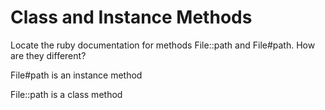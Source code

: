 Class and Instance Methods
==========================

Locate the ruby documentation for methods File::path and File#path. How are they different?

File#path is an instance method

File::path is a class method
